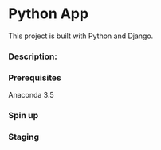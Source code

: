 # Python App

This project is built with Python and Django.

### Description:

### Prerequisites
Anaconda 3.5

### Spin up




### Staging


